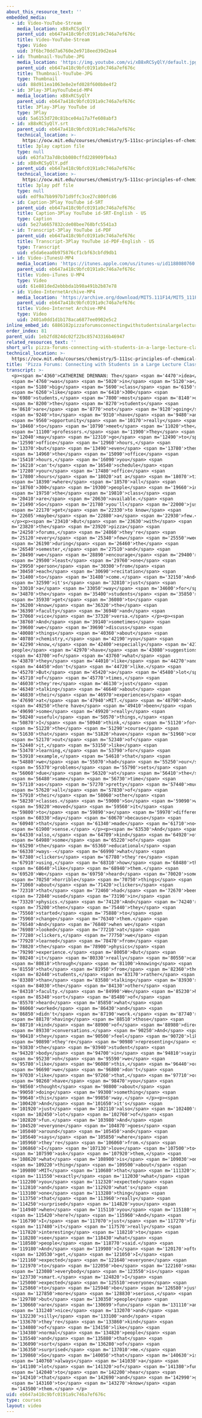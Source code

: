 ```yaml
---
about_this_resource_text: ''
embedded_media:
  - id: Video-YouTube-Stream
    media_location: xB8xRCSyQlY
    parent_uid: eb647a418c9bfc0191a9c746a7ef676c
    title: Video-YouTube-Stream
    type: Video
    uid: 3f6bc70dd7a6760e2e9718eed39d2ea4
  - id: Thumbnail-YouTube-JPG
    media_location: 'https://img.youtube.com/vi/xB8xRCSyQlY/default.jpg'
    parent_uid: eb647a418c9bfc0191a9c746a7ef676c
    title: Thumbnail-YouTube-JPG
    type: Thumbnail
    uid: 88d911ea1063e8e2efd028f600b8e4f2
  - id: 3Play-3PlayYouTubeid-MP4
    media_location: xB8xRCSyQlY
    parent_uid: eb647a418c9bfc0191a9c746a7ef676c
    title: 3Play-3Play YouTube id
    type: 3Play
    uid: 5a6153d720c81bce04a17a7fe608abf3
  - id: xB8xRCSyQlY.srt
    parent_uid: eb647a418c9bfc0191a9c746a7ef676c
    technical_location: >-
      https://ocw.mit.edu/courses/chemistry/5-111sc-principles-of-chemical-science-fall-2014/instructor-insights/pizza-forums-connecting-with-students-in-a-large-lecture-class/xB8xRCSyQlY.srt
    title: 3play caption file
    type: null
    uid: e63fa73a7d8cbb080cffd228909fb4a3
  - id: xB8xRCSyQlY.pdf
    parent_uid: eb647a418c9bfc0191a9c746a7ef676c
    technical_location: >-
      https://ocw.mit.edu/courses/chemistry/5-111sc-principles-of-chemical-science-fall-2014/instructor-insights/pizza-forums-connecting-with-students-in-a-large-lecture-class/xB8xRCSyQlY.pdf
    title: 3play pdf file
    type: null
    uid: edf9a7bb997b71d9ffc3ce27c800fc86
  - id: Caption-3Play YouTube id-SRT
    parent_uid: eb647a418c9bfc0191a9c746a7ef676c
    title: Caption-3Play YouTube id-SRT-English - US
    type: Caption
    uid: 5e27a6657832cde08bee768bfc5541a3
  - id: Transcript-3Play YouTube id-PDF
    parent_uid: eb647a418c9bfc0191a9c746a7ef676c
    title: Transcript-3Play YouTube id-PDF-English - US
    type: Transcript
    uid: e5da6eaa0b975876cf1cbf63cbfd9db1
  - id: Video-iTunesU-MP4
    media_location: 'https://itunes.apple.com/us/itunes-u/id1188080760'
    parent_uid: eb647a418c9bfc0191a9c746a7ef676c
    title: Video-iTunes U-MP4
    type: Video
    uid: 61e881ded2ebbbda1b98a491b2b87e78
  - id: Video-InternetArchive-MP4
    media_location: 'https://archive.org/download/MIT5.111F14/MIT5_111F14_Pizza_300k.mp4'
    parent_uid: eb647a418c9bfc0191a9c746a7ef676c
    title: Video-Internet Archive-MP4
    type: Video
    uid: 2401a0dd1d1b178aca6877ee0902e5c2
inline_embed_id: 6886102pizzaforumsconnectingwithstudentsinalargelectureclass78084914
order_index: 81
parent_uid: 1eb2fd824dc02f22bc85743316b46947
related_resources_text: ''
short_url: pizza-forums-connecting-with-students-in-a-large-lecture-class
technical_location: >-
  https://ocw.mit.edu/courses/chemistry/5-111sc-principles-of-chemical-science-fall-2014/instructor-insights/pizza-forums-connecting-with-students-in-a-large-lecture-class
title: 'Pizza Forums: Connecting with Students in a Large Lecture Class'
transcript: >-
  <p><span m='4360'>CATHERINE DRENNAN: The</span> <span m='4470'>idea</span>
  <span m='4760'>was</span> <span m='5020'>in</span> <span m='5120'>a</span>
  <span m='5180'>big</span> <span m='5690'>class</span> <span m='6150'>of</span>
  <span m='6260'>like</span> <span m='6410'>300</span> <span
  m='6980'>students,</span> <span m='7800'>most</span> <span m='8140'>of</span>
  <span m='8200'>the</span> <span m='8270'>students</span> <span
  m='8610'>are</span> <span m='8770'>not</span> <span m='9120'>going</span>
  <span m='9240'>to</span> <span m='9310'>have</span> <span m='9480'>an</span>
  <span m='9560'>opportunity</span> <span m='10170'>really</span> <span
  m='10460'>to</span> <span m='10790'>meet</span> <span m='11020'>the</span>
  <span m='11100'>professors.</span> <span m='11900'>They</span> <span
  m='12040'>may</span> <span m='12310'>go</span> <span m='12490'>to</span> <span
  m='12590'>office</span> <span m='12960'>hours,</span> <span
  m='13370'>but</span> <span m='13490'>even</span> <span m='13780'>then,</span>
  <span m='14960'>the</span> <span m='15090'>office</span> <span
  m='15410'>hours,</span> <span m='16090'>you</span> <span
  m='16210'>can't</span> <span m='16540'>schedule</span> <span
  m='17280'>your</span> <span m='17480'>office</span> <span
  m='17800'>hours</span> <span m='18020'>at a</span> <span m='18070'>time</span>
  <span m='18390'>where</span> <span m='18570'>all</span> <span
  m='18760'>300</span> <span m='19300'>people</span> <span m='19660'>in</span>
  <span m='19750'>the</span> <span m='19810'>class</span> <span
  m='20410'>are</span> <span m='20630'>available.</span> <span
  m='21490'>So</span> <span m='21780'>you'll</span> <span m='22000'>just</span>
  <span m='22170'>get</span> <span m='22330'>to know</span> <span
  m='22605'>maybe</span> <span m='22880'>a</span> <span m='22930'>few.</span>
  </p><p><span m='23410'>But</span> <span m='23630'>with</span> <span
  m='23820'>the</span> <span m='23920'>pizza</span> <span
  m='24250'>forums,</span> <span m='24860'>they're</span> <span
  m='25120'>every</span> <span m='25340'>few</span> <span m='25550'>weeks</span>
  <span m='26190'>during</span> <span m='26460'>the</span> <span
  m='26540'>semester,</span> <span m='27510'>and</span> <span
  m='28490'>we</span> <span m='28890'>encourage</span> <span m='29400'>at</span>
  <span m='29500'>least</span> <span m='29760'>one</span> <span
  m='29950'>person</span> <span m='30300'>from</span> <span
  m='30450'>each</span> <span m='30690'>recitation</span> <span
  m='31400'>to</span> <span m='31480'>come.</span> <span m='32150'>And</span>
  <span m='32590'>it's</span> <span m='32810'>just</span> <span
  m='33010'>a</span> <span m='33050'>way</span> <span m='34600'>for</span> <span
  m='34870'>the</span> <span m='35400'>students</span> <span m='35850'>to</span>
  <span m='35930'>get</span> <span m='36080'>to</span> <span
  m='36200'>know</span> <span m='36320'>the</span> <span
  m='36390'>faculty</span> <span m='36940'>and</span> <span
  m='37060'>vice</span> <span m='37320'>versa.</span> </p><p><span
  m='38760'>And</span> <span m='39140'>sometimes</span> <span
  m='39600'>we</span> <span m='39690'>discuss</span> <span
  m='40080'>things</span> <span m='40360'>about</span> <span
  m='40780'>chemistry,</span> <span m='42190'>you</span> <span
  m='42290'>know,</span> <span m='42400'>especially</span> <span m='42740'>if
  people</span> <span m='42970'>have</span> <span m='43080'>suggestions</span>
  <span m='43700'>of</span> <span m='43760'>what</span> <span
  m='43870'>they</span> <span m='44010'>like</span> <span m='44270'>and</span>
  <span m='44450'>don't</span> <span m='44720'>like.</span> <span
  m='45270'>But</span> <span m='45420'>a</span> <span m='45480'>lot</span> <span
  m='45710'>of</span> <span m='45770'>times,</span> <span
  m='46030'>they're</span> <span m='46130'>just</span> <span
  m='46340'>talking</span> <span m='46640'>about</span> <span
  m='46830'>their</span> <span m='46970'>experiences</span> <span
  m='47690'>at</span> <span m='47940'>MIT.</span> <span m='48790'>And</span>
  <span m='49250'>there have</span> <span m='49410'>been</span> <span
  m='49690'>some</span> <span m='49920'>really</span> <span
  m='50240'>useful</span> <span m='50570'>things,</span> <span
  m='50870'>I</span> <span m='50940'>think,</span> <span m='51120'>for</span>
  <span m='51220'>the</span> <span m='51290'>course</span> <span
  m='51630'>that</span> <span m='51820'>have</span> <span m='51960'>come</span>
  <span m='52170'>out</span> <span m='52340'>of</span> <span
  m='52440'>it,</span> <span m='53150'>like</span> <span
  m='53470'>learning,</span> <span m='53790'>for</span> <span
  m='53910'>example,</span> <span m='54610'>that</span> <span
  m='54880'>we</span> <span m='55070'>had</span> <span m='55250'>our</span>
  <span m='55370'>problems</span> <span m='55790'>sets</span> <span
  m='56060'>due</span> <span m='56320'>at</span> <span m='56410'>the</span>
  <span m='56480'>same</span> <span m='56730'>time</span> <span
  m='57110'>as</span> <span m='57270'>pretty</span> <span m='57440'>much</span>
  <span m='57620'>all</span> <span m='57830'>of</span> <span
  m='57910'>their</span> <span m='58060'>other</span> <span
  m='58230'>classes.</span> <span m='59000'>So</span> <span m='59090'>we</span>
  <span m='59220'>moved</span> <span m='59560'>it</span> <span
  m='59800'>to</span> <span m='59890'>a</span> <span m='59970'>different</span>
  <span m='60330'>day</span> <span m='60670'>because</span> <span
  m='60940'>that</span> <span m='61340'>made</span> <span m='61710'>no</span>
  <span m='61900'>sense.</span> </p><p><span m='63530'>And</span> <span
  m='64330'>also,</span> <span m='64709'>kind</span> <span m='64920'>of</span>
  <span m='64980'>some</span> <span m='65220'>of</span> <span
  m='65290'>the</span> <span m='65360'>educational</span> <span
  m='66330'>ways--</span> <span m='66990'>what</span> <span
  m='67380'>clickers</span> <span m='67780'>they're</span> <span
  m='67910'>using,</span> <span m='68310'>how</span> <span m='68480'>they</span>
  <span m='68640'>like</span> <span m='68940'>them.</span> <span
  m='69520'>We</span> <span m='69750'>heard</span> <span m='70020'>some</span>
  <span m='70250'>horrible</span> <span m='70750'>things</span> <span
  m='71060'>about</span> <span m='71420'>clickers</span> <span
  m='72310'>that</span> <span m='72460'>had</span> <span m='72670'>been</span>
  <span m='72840'>used</span> <span m='73190'>in</span> <span
  m='73320'>physics.</span> <span m='74120'>And</span> <span m='74240'>so</span>
  <span m='75200'>then</span> <span m='75440'>they</span> <span
  m='75560'>started</span> <span m='75880'>to</span> <span
  m='75960'>change</span> <span m='76340'>them.</span> <span
  m='76540'>And</span> <span m='76840'>when we</span> <span
  m='76980'>looked</span> <span m='77210'>at</span> <span
  m='77280'>clickers,</span> <span m='77750'>we</span> <span
  m='77920'>learned</span> <span m='78470'>from</span> <span
  m='78820'>the</span> <span m='78900'>physics</span> <span
  m='79290'>experience.</span> <span m='80050'>But</span> <span
  m='80240'>it</span> <span m='80330'>really</span> <span m='80550'>came</span>
  <span m='80810'>through</span> <span m='81100'>knowing</span> <span
  m='81550'>that</span> <span m='81950'>from</span> <span m='82360'>the</span>
  <span m='82440'>students,</span> <span m='83170'>rather</span> <span
  m='83380'>than</span> <span m='83580'>talking</span> <span m='83930'>to</span>
  <span m='84030'>the</span> <span m='84130'>other</span> <span
  m='84310'>faculty.</span> <span m='84990'>We</span> <span m='85230'>had</span>
  <span m='85340'>sort</span> <span m='85480'>of</span> <span
  m='85570'>heard</span> <span m='85850'>what</span> <span
  m='86060'>worked</span> <span m='86430'>and</span> <span
  m='86850'>didn't</span> <span m='87190'>work.</span> <span m='87740'>So</span>
  <span m='88170'>having</span> <span m='88510'>those</span> <span
  m='88710'>kind</span> <span m='88900'>of</span> <span m='88980'>direct</span>
  <span m='89330'>conversations.</span> <span m='90250'>And</span> <span
  m='90410'>they</span> <span m='90500'>feel</span> <span m='90720'>like</span>
  <span m='90890'>they're</span> <span m='90980'>representing</span> <span
  m='93830'>the</span> <span m='93940'>student</span> <span
  m='94320'>body</span> <span m='94700'>in</span> <span m='94810'>saying,</span>
  <span m='95230'>oh</span> <span m='95590'>we</span> <span
  m='95780'>like</span> <span m='96080'>this,</span> <span m='96440'>or</span>
  <span m='96690'>we</span> <span m='96800'>don't</span> <span
  m='97030'>like</span> <span m='97260'>that,</span> <span m='97710'>or</span>
  <span m='98260'>have</span> <span m='98470'>you</span> <span
  m='98560'>thought</span> <span m='98800'>about</span> <span
  m='99050'>doing</span> <span m='99300'>something</span> <span
  m='99640'>this</span> <span m='99850'>way.</span> </p><p><span
  m='100420'>And</span> <span m='101650'>it's</span> <span
  m='101920'>just</span> <span m='102110'>also</span> <span m='102400'>a</span>
  <span m='102450'>lot</span> <span m='102760'>of</span> <span
  m='102820'>fun.</span> <span m='103980'>And</span> <span
  m='104520'>everyone</span> <span m='104870'>goes</span> <span
  m='105040'>around</span> <span m='105450'>and</span> <span
  m='105640'>says</span> <span m='105850'>where</span> <span
  m='105960'>they're</span> <span m='106060'>from.</span> <span
  m='106860'>I</span> <span m='107130'>love</span> <span m='107500'>to</span>
  <span m='107590'>ask</span> <span m='107920'>them,</span> <span
  m='108620'>what</span> <span m='108900'>is</span> <span m='109030'>one</span>
  <span m='109220'>thing</span> <span m='109500'>about</span> <span
  m='109800'>MIT</span> <span m='110680'>that</span> <span m='111320'>is</span>
  <span m='111550'>exactly</span> <span m='112030'>what</span> <span
  m='112200'>you</span> <span m='112320'>expected</span> <span
  m='112810'>and</span> <span m='112920'>what's</span> <span
  m='113100'>one</span> <span m='113280'>thing</span> <span
  m='113750'>that</span> <span m='113960'>really</span> <span
  m='114250'>surprised</span> <span m='114820'>you</span> <span
  m='114940'>when</span> <span m='115110'>you</span> <span m='115180'>got</span>
  <span m='115420'>here?</span> <span m='115960'>And</span> <span
  m='116790'>I</span> <span m='117070'>just</span> <span m='117270'>find</span>
  <span m='117480'>it</span> <span m='117570'>really</span> <span
  m='117820'>interesting</span> <span m='118210'>to</span> <span
  m='118280'>see</span> <span m='118430'>what</span> <span
  m='118580'>people</span> <span m='118770'>said.</span> <span
  m='119180'>And</span> <span m='119980'>I</span> <span m='120170'>often</span>
  <span m='120530'>get,</span> <span m='121050'>I</span> <span
  m='121160'>expected</span> <span m='121640'>everyone</span> <span
  m='121970'>to</span> <span m='122050'>be</span> <span m='122160'>smart,</span>
  <span m='123080'>everybody</span> <span m='123550'>is</span> <span
  m='123730'>smart.</span> <span m='124820'>I</span> <span
  m='125000'>expected</span> <span m='125510'>everyone</span> <span
  m='125860'>to</span> <span m='125940'>be</span> <span m='126580'>just</span>
  <span m='127850'>more</span> <span m='128830'>serious,</span> <span
  m='129780'>but</span> <span m='130350'>people</span> <span
  m='130660'>are</span> <span m='130699'>fun</span> <span m='131110'>and</span>
  <span m='131240'>nice</span> <span m='132070'>and</span> <span
  m='132230'>silly</span> <span m='133100'>and</span> <span
  m='133670'>they're</span> <span m='133860'>kind</span> <span
  m='134080'>of</span> <span m='134150'>like</span> <span
  m='134380'>normal</span> <span m='134820'>people</span> <span
  m='135540'>and</span> <span m='135880'>that</span> <span
  m='136090'>sort</span> <span m='136280'>of</span> <span
  m='136350'>surprised</span> <span m='137010'>me.</span> <span
  m='139860'>So</span> <span m='140050'>that</span> <span m='140630'>is</span>
  <span m='140760'>always</span> <span m='141030'>a</span> <span
  m='141100'>lot</span> <span m='141320'>of</span> <span m='141380'>fun</span>
  <span m='142040'>to</span> <span m='142200'>hear</span> <span
  m='142410'>that</span> <span m='142690'>and</span> <span m='142990'>get</span>
  <span m='143160'>to</span> <span m='143270'>know</span> <span
  m='143500'>them.</span> </p>
uid: eb647a418c9bfc0191a9c746a7ef676c
type: courses
layout: video
---
```

